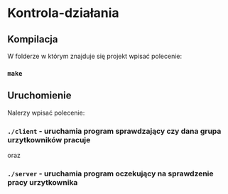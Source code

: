 # Kontrola-działania

## Kompilacja

W folderze w którym znajduje się projekt wpisać polecenie: 

### `make`

## Uruchomienie

Nalerzy wpisać polecenie:

### `./client` - uruchamia program sprawdzający czy dana grupa urzytkowników pracuje

oraz

### `./server` - uruchamia program oczekujący na sprawdzenie pracy urzytkownika
